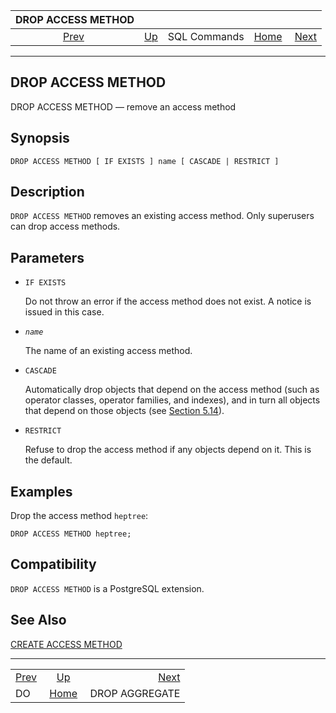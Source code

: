 <!--?xml version="1.0" encoding="UTF-8" standalone="no"?-->

|     DROP ACCESS METHOD    |                                        |              |                                                       |                                                  |
| :-----------------------: | :------------------------------------- | :----------: | ----------------------------------------------------: | -----------------------------------------------: |
| [Prev](sql-do.html "DO")  | [Up](sql-commands.html "SQL Commands") | SQL Commands | [Home](index.html "PostgreSQL 17devel Documentation") |  [Next](sql-dropaggregate.html "DROP AGGREGATE") |

***

[]()

## DROP ACCESS METHOD

DROP ACCESS METHOD — remove an access method

## Synopsis

    DROP ACCESS METHOD [ IF EXISTS ] name [ CASCADE | RESTRICT ]

## Description

`DROP ACCESS METHOD` removes an existing access method. Only superusers can drop access methods.

## Parameters

*   `IF EXISTS`

    Do not throw an error if the access method does not exist. A notice is issued in this case.

*   *`name`*

    The name of an existing access method.

*   `CASCADE`

    Automatically drop objects that depend on the access method (such as operator classes, operator families, and indexes), and in turn all objects that depend on those objects (see [Section 5.14](ddl-depend.html "5.14. Dependency Tracking")).

*   `RESTRICT`

    Refuse to drop the access method if any objects depend on it. This is the default.

## Examples

Drop the access method `heptree`:

    DROP ACCESS METHOD heptree;

## Compatibility

`DROP ACCESS METHOD` is a PostgreSQL extension.

## See Also

[CREATE ACCESS METHOD](sql-create-access-method.html "CREATE ACCESS METHOD")

***

|                           |                                                       |                                                  |
| :------------------------ | :---------------------------------------------------: | -----------------------------------------------: |
| [Prev](sql-do.html "DO")  |         [Up](sql-commands.html "SQL Commands")        |  [Next](sql-dropaggregate.html "DROP AGGREGATE") |
| DO                        | [Home](index.html "PostgreSQL 17devel Documentation") |                                   DROP AGGREGATE |

